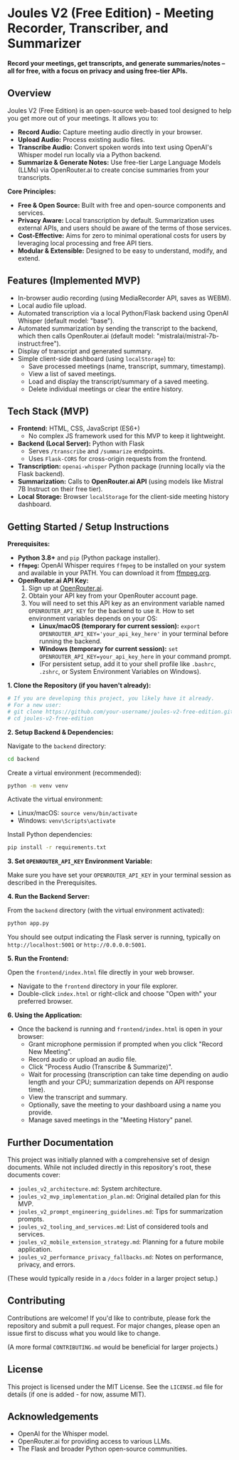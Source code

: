 # Joules V2 (Free Edition) - Meeting Recorder, Transcriber, and Summarizer

**Record your meetings, get transcripts, and generate summaries/notes – all for free, with a focus on privacy and using free-tier APIs.**

## Overview

Joules V2 (Free Edition) is an open-source web-based tool designed to help you get more out of your meetings. It allows you to:

*   **Record Audio:** Capture meeting audio directly in your browser.
*   **Upload Audio:** Process existing audio files.
*   **Transcribe Audio:** Convert spoken words into text using OpenAI's Whisper model run locally via a Python backend.
*   **Summarize & Generate Notes:** Use free-tier Large Language Models (LLMs) via OpenRouter.ai to create concise summaries from your transcripts.

**Core Principles:**
*   **Free & Open Source:** Built with free and open-source components and services.
*   **Privacy Aware:** Local transcription by default. Summarization uses external APIs, and users should be aware of the terms of those services.
*   **Cost-Effective:** Aims for zero to minimal operational costs for users by leveraging local processing and free API tiers.
*   **Modular & Extensible:** Designed to be easy to understand, modify, and extend.

## Features (Implemented MVP)

*   In-browser audio recording (using MediaRecorder API, saves as WEBM).
*   Local audio file upload.
*   Automated transcription via a local Python/Flask backend using OpenAI Whisper (default model: "base").
*   Automated summarization by sending the transcript to the backend, which then calls OpenRouter.ai (default model: "mistralai/mistral-7b-instruct:free").
*   Display of transcript and generated summary.
*   Simple client-side dashboard (using `localStorage`) to:
    *   Save processed meetings (name, transcript, summary, timestamp).
    *   View a list of saved meetings.
    *   Load and display the transcript/summary of a saved meeting.
    *   Delete individual meetings or clear the entire history.

## Tech Stack (MVP)

*   **Frontend:** HTML, CSS, JavaScript (ES6+)
    *   No complex JS framework used for this MVP to keep it lightweight.
*   **Backend (Local Server):** Python with Flask
    *   Serves `/transcribe` and `/summarize` endpoints.
    *   Uses `Flask-CORS` for cross-origin requests from the frontend.
*   **Transcription:** `openai-whisper` Python package (running locally via the Flask backend).
*   **Summarization:** Calls to **OpenRouter.ai API** (using models like Mistral 7B Instruct on their free tier).
*   **Local Storage:** Browser `localStorage` for the client-side meeting history dashboard.

## Getting Started / Setup Instructions

**Prerequisites:**

*   **Python 3.8+** and `pip` (Python package installer).
*   **`ffmpeg`:** OpenAI Whisper requires `ffmpeg` to be installed on your system and available in your PATH. You can download it from [ffmpeg.org](https://ffmpeg.org/download.html).
*   **OpenRouter.ai API Key:**
    1.  Sign up at [OpenRouter.ai](https://openrouter.ai/).
    2.  Obtain your API key from your OpenRouter account page.
    3.  You will need to set this API key as an environment variable named `OPENROUTER_API_KEY` for the backend to use it. How to set environment variables depends on your OS:
        *   **Linux/macOS (temporary for current session):** `export OPENROUTER_API_KEY='your_api_key_here'` in your terminal before running the backend.
        *   **Windows (temporary for current session):** `set OPENROUTER_API_KEY=your_api_key_here` in your command prompt.
        *   (For persistent setup, add it to your shell profile like `.bashrc`, `.zshrc`, or System Environment Variables on Windows).

**1. Clone the Repository (if you haven't already):**

```bash
# If you are developing this project, you likely have it already.
# For a new user:
# git clone https://github.com/your-username/joules-v2-free-edition.git
# cd joules-v2-free-edition
```

**2. Setup Backend & Dependencies:**

Navigate to the `backend` directory:
```bash
cd backend
```

Create a virtual environment (recommended):
```bash
python -m venv venv
```

Activate the virtual environment:
*   Linux/macOS: `source venv/bin/activate`
*   Windows: `venv\Scripts\activate`

Install Python dependencies:
```bash
pip install -r requirements.txt
```

**3. Set `OPENROUTER_API_KEY` Environment Variable:**

Make sure you have set your `OPENROUTER_API_KEY` in your terminal session as described in the Prerequisites.

**4. Run the Backend Server:**

From the `backend` directory (with the virtual environment activated):
```bash
python app.py
```
You should see output indicating the Flask server is running, typically on `http://localhost:5001` or `http://0.0.0.0:5001`.

**5. Run the Frontend:**

Open the `frontend/index.html` file directly in your web browser.
*   Navigate to the `frontend` directory in your file explorer.
*   Double-click `index.html` or right-click and choose "Open with" your preferred browser.

**6. Using the Application:**

*   Once the backend is running and `frontend/index.html` is open in your browser:
    *   Grant microphone permission if prompted when you click "Record New Meeting".
    *   Record audio or upload an audio file.
    *   Click "Process Audio (Transcribe & Summarize)".
    *   Wait for processing (transcription can take time depending on audio length and your CPU; summarization depends on API response time).
    *   View the transcript and summary.
    *   Optionally, save the meeting to your dashboard using a name you provide.
    *   Manage saved meetings in the "Meeting History" panel.

## Further Documentation

This project was initially planned with a comprehensive set of design documents. While not included directly in this repository's root, these documents cover:

*   `joules_v2_architecture.md`: System architecture.
*   `joules_v2_mvp_implementation_plan.md`: Original detailed plan for this MVP.
*   `joules_v2_prompt_engineering_guidelines.md`: Tips for summarization prompts.
*   `joules_v2_tooling_and_services.md`: List of considered tools and services.
*   `joules_v2_mobile_extension_strategy.md`: Planning for a future mobile application.
*   `joules_v2_performance_privacy_fallbacks.md`: Notes on performance, privacy, and errors.

(These would typically reside in a `/docs` folder in a larger project setup.)

## Contributing

Contributions are welcome! If you'd like to contribute, please fork the repository and submit a pull request. For major changes, please open an issue first to discuss what you would like to change.

(A more formal `CONTRIBUTING.md` would be beneficial for larger projects.)

## License

This project is licensed under the MIT License. See the `LICENSE.md` file for details (if one is added - for now, assume MIT).

## Acknowledgements

*   OpenAI for the Whisper model.
*   OpenRouter.ai for providing access to various LLMs.
*   The Flask and broader Python open-source communities.
```
